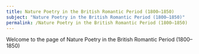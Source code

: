 ```yaml
---
title: Nature Poetry in the British Romantic Period (1800–1850)
subject: "Nature Poetry in the British Romantic Period (1800–1850)"
permalink: /Nature Poetry in the British Romantic Period (1800–1850)
---
```


Welcome to the page of Nature Poetry in the British Romantic Period (1800–1850)
